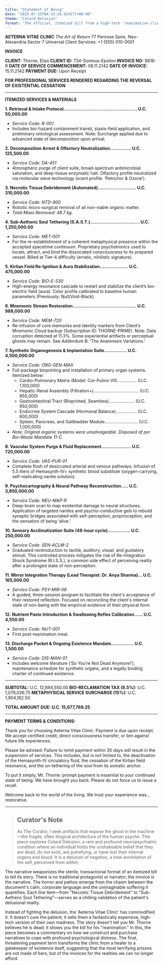 ```yaml
---
title: "Statement of Being"
date: "2025-07-15T04:33:26.924177+00:00"
theme: "Cotard Delusion"
format: "The official, itemized bill from a high-tech 'reanimation clinic'"
---
```




**AETERNA VITAE CLINIC**
*The Art of Return*
77 Penrose Spire, Neo-Alexandria Sector 7
Universal Client Services: +1 (555) 010-0001

**INVOICE**

**CLIENT:** Thorne, Elias
**CLIENT ID:** 734-Somnus-Epsilon
**INVOICE NO:** 8816-R
**DATE OF SERVICE COMMENCEMENT:** 08.11.2142
**DATE OF INVOICE:** 15.11.2142
**PAYMENT DUE:** Upon Receipt

**FOR PROFESSIONAL SERVICES RENDERED REGARDING THE REVERSAL OF EXISTENTIAL CESSATION**

---

**ITEMIZED SERVICES & MATERIALS**

**1. Retrieval & Intake Protocol.................................................... U.C. 50,000.00**
*   *Service Code: R-001*
*   Includes bio-hazard containment transit, stasis-field application, and preliminary ontological assessment. Note: Surcharge applied due to advanced state of decomposition upon arrival.

**2. Decomposition Arrest & Olfactory Neutralization............... U.C. 125,500.00**
*   *Service Code: DA-451*
*   Atmospheric purge of client suite, broad-spectrum antimicrobial saturation, and deep-tissue enzymatic halt. Olfactory profile neutralized via molecular sieve technology (scent profile: ‘Petrichor & Ozone’).

**3. Necrotic Tissue Debridement (Automated)........................... U.C. 310,000.00**
*   *Service Code: NTD-900*
*   Robotic micro-surgical removal of all non-viable organic matter.
*   *Total Mass Removed: 48.7 kg.*

**4. Sub-Aetheric Soul Tethering (S.A.S.T.)................................... U.C. 1,250,000.00**
*   *Service Code: MET-001*
*   For the re-establishment of a coherent metaphysical presence within the accepted spacetime continuum. Proprietary psychotronics used to locate, attract, and bind the dissociated consciousness to its prepared vessel. Billed at Tier-4 difficulty (erratic, nihilistic signature).

**5. Kirlian Field Re-Ignition & Aura Stabilization.................... U.C. 475,000.00**
*   *Service Code: BIO-E-330*
*   High-energy resonance cascade to restart and stabilize the client’s bio-electric field (aura). Color profile calibrated to baseline human parameters (Previously: Null/Void-Black).

**6. Mnemonic Stream Restoration............................................. U.C. 988,000.00**
*   *Service Code: MEM-720*
*   Re-infusion of core memories and identity markers from Client’s Mnemonic Cloud backup (Subscription ID: THORNE-PRIME). Note: Data corruption detected at 11.3%. Some experiential artifacts or perceptual ghosts may remain. See Addendum B: ‘The Anamnesis Variations.’

**7. Synthetic Organogenesis & Implantation Suite................ U.C. 4,500,000.00**
*   *Service Code: ORG-GEN-MAX*
*   Full-package bioprinting and installation of primary organ systems. Itemized below:
    *   Cardio-Pulmonary Matrix (Model: Cor-Pulmo VII)................ (U.C. 1,100,000)
    *   Hepatic-Renal Assembly (Filtration+)..................................... (U.C. 850,000)
    *   Gastrointestinal Tract (Bioprinted, Seamless)..................... (U.C. 950,000)
    *   Endocrine System Cascade (Hormonal Balance)................. (U.C. 600,000)
    *   Spleen, Pancreas, and Gallbladder Module........................... (U.C. 1,000,000)
*   *Note: Original organic systems were unsalvageable. Disposed of per Bio-Waste Mandate 11-C.*

**8. Vascular System Purge & Fluid Replacement..................... U.C. 720,000.00**
*   *Service Code: VAS-PUR-01*
*   Complete flush of desiccated arterial and venous pathways. Infusion of 5.5 liters of Hemasynth-IV+ synthetic blood substitute (oxygen-carrying, self-replicating nanite solution).

**9. Psychocartography & Neural Pathway Reconstruction..... U.C. 3,850,000.00**
*   *Service Code: NEU-MAP-R*
*   Deep-brain scan to map existential damage to neural structures. Application of targeted nanites and psycho-conductive gels to rebuild synaptic bridges associated with self-perception, proprioception, and the sensation of being ‘alive.’

**10. Sensory Acclimatization Suite (48-hour cycle)................ U.C. 250,000.00**
*   *Service Code: SEN-ACLM-2*
*   Graduated reintroduction to tactile, auditory, visual, and gustatory stimuli. This controlled process mitigates the risk of Re-Integration Shock Syndrome (R.I.S.S.), a common side effect of perceiving reality after a prolonged state of non-perception.

**11. Mirror Integration Therapy (Lead Therapist: Dr. Anya Sharma)... U.C. 165,000.00**
*   *Service Code: PSY-MIR-08*
*   A guided, three-session program to facilitate the client's acceptance of their restored reflection. Focused on reconciling the client's internal state of non-being with the empirical evidence of their physical form.

**12. Nutrient Paste Introduction & Swallowing Reflex Calibration...... U.C. 4,550.00**
*   *Service Code: NUT-001*
*   First post-reanimation meal.

**13. Discharge Packet & Ongoing Existence Mandate................ U.C. 1,500.00**
*   *Service Code: DIS-MAN-01*
*   Includes welcome literature (‘So You’re Not Dead Anymore!’), maintenance schedule for synthetic organs, and a legally binding charter of continued existence.

---
**SUBTOTAL:** U.C. 12,694,550.00
**BIO-RECLAMATION TAX (8.5%):** U.C. 1,079,036.75
**METAPHYSICAL SERVICE SURCHARGE (15%):** U.C. 1,904,182.50

**TOTAL AMOUNT DUE: U.C. 15,677,769.25**

---

**PAYMENT TERMS & CONDITIONS:**

Thank you for choosing Aeterna Vitae Clinic. Payment is due upon receipt. We accept certified credit, direct consciousness transfer, or lien against future life experiences.

Please be advised: Failure to remit payment within 30 days will result in the suspension of services. This includes, but is not limited to, the deactivation of the Hemasynth-IV circulatory fluid, the cessation of the Kirlian field resonance, and the un-tethering of the soul from its somatic anchor.

To put it simply, Mr. Thorne: prompt payment is essential to your continued state of being. We have brought you back. Please do not force us to issue a recall.

Welcome back to the world of the living. We trust your experience was... restorative.

---

> ## Curator's Note
>
> As The Curator, I seek artifacts that expose the ghost in the machine—the fragile, often illogical architecture of the human psyche. This piece explores Cotard Delusion, a rare and profound neuropsychiatric condition where an individual holds the unshakeable belief that they are dead, do not exist, are putrefying, or have lost their internal organs and blood. It is a delusion of negation, a total annihilation of the self, perceived from within.

The narrative weaponizes the sterile, transactional format of an itemized bill to tell its story. There is no traditional protagonist or narrator; the invoice *is* the narrative. The horror and pathos emerge from the chasm between the document's calm, corporate language and the unimaginable suffering it quantifies. Each line item—from "Necrotic Tissue Debridement" to "Sub-Aetheric Soul Tethering"—serves as a chilling validation of the patient's delusional reality.

Instead of fighting the delusion, the 'Aeterna Vitae Clinic' has commodified it. It doesn't cure the patient; it sells them a fantastically expensive, high-tech version of their own madness. The story doesn't tell you Mr. Thorne believes he is dead; it shows you the bill for his "reanimation." In this, the piece becomes a commentary on how we construct and purchase narratives to cope with profound psychological distress. The final, threatening payment term transforms the clinic from a healer to a gatekeeper of existence itself, suggesting that the most terrifying prisons are not made of bars, but of the invoices for the realities we can no longer afford.
